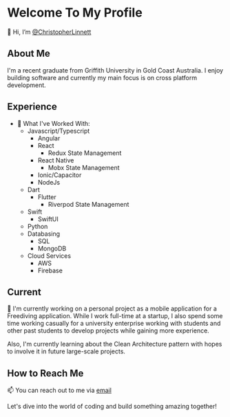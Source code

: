 # Welcome To My Profile

👋 Hi, I’m [@ChristopherLinnett](https://github.com/ChristopherLinnett)

## About Me

I'm a recent graduate from Griffith University in Gold Coast Australia. I enjoy building software and currently my main focus is on cross platform development.

## Experience

- 🌱 What I've Worked With:
  -  Javascript/Typescript
      - Angular
      - React
        -  Redux State Management
      - React Native
          -  Mobx State Management
      - Ionic/Capacitor
      - NodeJs
  -  Dart
      -  Flutter
          -  Riverpod State Management
  - Swift
      -  SwiftUI
  - Python
  -  Databasing
      -  SQL
      -  MongoDB
  -  Cloud Services
      -  AWS
      -  Firebase

## Current

💞️ I'm currently working on a personal project as a mobile application for a Freediving application. While I work full-time at a startup, I also spend some time working casually for a university enterprise working with students and other past students to develop projects while gaining more experience. 

Also, I'm currently learning about the Clean Architecture pattern with hopes to involve it in future large-scale projects.

## How to Reach Me

📫 You can reach out to me via [email](mailto:chrislinnett45389@gmail.com)

Let's dive into the world of coding and build something amazing together!
